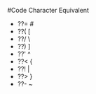 #Code           Character Equivalent

* ??=           #
* ??(           [
* ??/           \
* ??)           ]
* ??'           ^
* ??<           {
* ??!           |
* ??>           }
* ??-           ~   